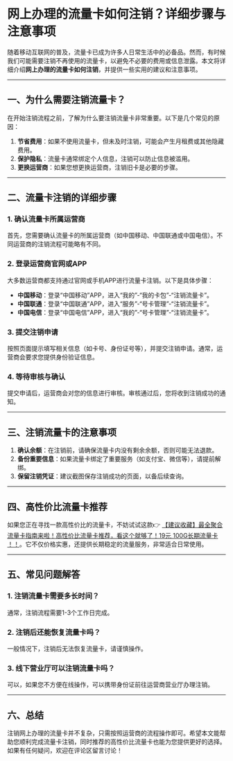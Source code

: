 # 网上办理的流量卡如何注销？详细步骤与注意事项

随着移动互联网的普及，流量卡已成为许多人日常生活中的必备品。然而，有时候我们可能需要注销不再使用的流量卡，以避免不必要的费用或信息泄露。本文将详细介绍**网上办理的流量卡如何注销**，并提供一些实用的建议和注意事项。

---

## 一、为什么需要注销流量卡？

在开始注销流程之前，了解为什么要注销流量卡非常重要。以下是几个常见的原因：

1. **节省费用**：如果不使用流量卡，但未及时注销，可能会产生月租费或其他隐藏费用。
2. **保护隐私**：流量卡通常绑定个人信息，注销可以防止信息被滥用。
3. **更换运营商**：如果您想更换运营商，注销旧卡是必要的步骤。

---

## 二、流量卡注销的详细步骤

### 1. 确认流量卡所属运营商
首先，您需要确认流量卡的所属运营商（如中国移动、中国联通或中国电信）。不同运营商的注销流程可能略有不同。

### 2. 登录运营商官网或APP
大多数运营商都支持通过官网或手机APP进行流量卡注销。以下是具体步骤：
- **中国移动**：登录“中国移动”APP，进入“我的”-“我的卡包”-“注销流量卡”。
- **中国联通**：登录“中国联通”APP，进入“服务”-“号卡管理”-“注销流量卡”。
- **中国电信**：登录“中国电信”APP，进入“我的”-“号卡管理”-“注销流量卡”。

### 3. 提交注销申请
按照页面提示填写相关信息（如卡号、身份证号等），并提交注销申请。通常，运营商会要求您提供身份验证信息。

### 4. 等待审核与确认
提交申请后，运营商会对您的信息进行审核。审核通过后，您将收到注销成功的通知。

---

## 三、注销流量卡的注意事项

1. **确认余额**：在注销前，请确保流量卡内没有剩余余额，否则可能无法退款。
2. **备份重要信息**：如果流量卡绑定了重要服务（如支付宝、微信等），请提前解绑。
3. **保留注销凭证**：建议截图保存注销成功的页面，以备后续查询。

---

## 四、高性价比流量卡推荐

如果您正在寻找一款高性价比的流量卡，不妨试试这款👉 [【建议收藏】最全聚合流量卡指南来啦！高性价比流量卡推荐，看这个就够了！19元 100G长期流量卡 ！！](https://bit.ly/Liuliangka)。它不仅价格实惠，还提供长期稳定的流量服务，非常适合日常使用。

---

## 五、常见问题解答

### 1. 注销流量卡需要多长时间？
通常，注销流程需要1-3个工作日完成。

### 2. 注销后还能恢复流量卡吗？
一般情况下，注销后无法恢复流量卡，请谨慎操作。

### 3. 线下营业厅可以注销流量卡吗？
可以，如果您不方便在线操作，可以携带身份证前往运营商营业厅办理注销。

---

## 六、总结

注销网上办理的流量卡并不复杂，只需按照运营商的流程操作即可。希望本文能帮助您顺利完成流量卡注销，同时推荐的高性价比流量卡也能为您提供更好的选择。如果有任何疑问，欢迎在评论区留言讨论！